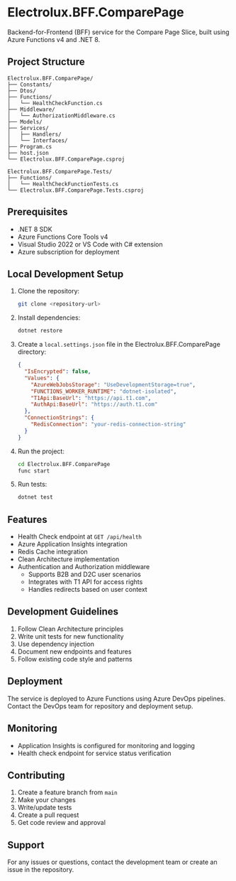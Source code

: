 # Electrolux.BFF.ComparePage

Backend-for-Frontend (BFF) service for the Compare Page Slice, built using Azure Functions v4 and .NET 8.

## Project Structure

```
Electrolux.BFF.ComparePage/
├── Constants/
├── Dtos/
├── Functions/
│   └── HealthCheckFunction.cs
├── Middleware/
│   └── AuthorizationMiddleware.cs
├── Models/
├── Services/
│   ├── Handlers/
│   └── Interfaces/
├── Program.cs
├── host.json
└── Electrolux.BFF.ComparePage.csproj

Electrolux.BFF.ComparePage.Tests/
├── Functions/
│   └── HealthCheckFunctionTests.cs
└── Electrolux.BFF.ComparePage.Tests.csproj
```

## Prerequisites

- .NET 8 SDK
- Azure Functions Core Tools v4
- Visual Studio 2022 or VS Code with C# extension
- Azure subscription for deployment

## Local Development Setup

1. Clone the repository:
   ```bash
   git clone <repository-url>
   ```

2. Install dependencies:
   ```bash
   dotnet restore
   ```

3. Create a `local.settings.json` file in the Electrolux.BFF.ComparePage directory:
   ```json
   {
     "IsEncrypted": false,
     "Values": {
       "AzureWebJobsStorage": "UseDevelopmentStorage=true",
       "FUNCTIONS_WORKER_RUNTIME": "dotnet-isolated",
       "T1Api:BaseUrl": "https://api.t1.com",
       "AuthApi:BaseUrl": "https://auth.t1.com"
     },
     "ConnectionStrings": {
       "RedisConnection": "your-redis-connection-string"
     }
   }
   ```

4. Run the project:
   ```bash
   cd Electrolux.BFF.ComparePage
   func start
   ```

5. Run tests:
   ```bash
   dotnet test
   ```

## Features

- Health Check endpoint at `GET /api/health`
- Azure Application Insights integration
- Redis Cache integration
- Clean Architecture implementation
- Authentication and Authorization middleware
  - Supports B2B and D2C user scenarios
  - Integrates with T1 API for access rights
  - Handles redirects based on user context

## Development Guidelines

1. Follow Clean Architecture principles
2. Write unit tests for new functionality
3. Use dependency injection
4. Document new endpoints and features
5. Follow existing code style and patterns

## Deployment

The service is deployed to Azure Functions using Azure DevOps pipelines. Contact the DevOps team for repository and deployment setup.

## Monitoring

- Application Insights is configured for monitoring and logging
- Health check endpoint for service status verification

## Contributing

1. Create a feature branch from `main`
2. Make your changes
3. Write/update tests
4. Create a pull request
5. Get code review and approval

## Support

For any issues or questions, contact the development team or create an issue in the repository.